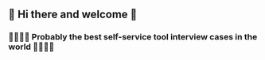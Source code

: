 ## 👋  Hi there and welcome  👋

### 💜💙🧡💚 Probably the best self-service tool interview cases in the world 💚🧡💙💜


